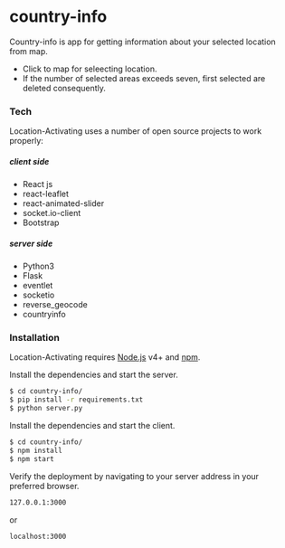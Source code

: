 # country-info

Country-info is app for getting information about your selected location from map.

  - Click to map for seleecting location.
  - If the number of selected areas exceeds seven, first selected are deleted consequently.


### Tech

Location-Activating uses a number of open source projects to work properly:
##### client side
* React js
* react-leaflet
* react-animated-slider
* socket.io-client
* Bootstrap
#####   server side
* Python3
* Flask
* eventlet
* socketio
* reverse_geocode
* countryinfo

### Installation

Location-Activating requires [Node.js](https://nodejs.org/) v4+ and [npm](https://www.npmjs.com/).

Install the dependencies and start the server.
```sh
$ cd country-info/
$ pip install -r requirements.txt
$ python server.py
```
Install the dependencies and start the client.
```sh
$ cd country-info/
$ npm install
$ npm start
```
Verify the deployment by navigating to your server address in your preferred browser.

```sh
127.0.0.1:3000
```
or
```sh
localhost:3000
```
